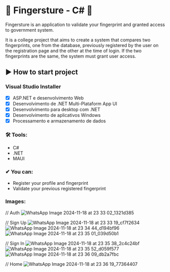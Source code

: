 # 🚀 Fingersture - C# 🚀

Fingersture is an application to validate your fingerprint and granted access to government system.

It is a college project that aims to create a system that compares two fingerprints, one from the database, previously registered by the user on the registration page and the other at the time of login. If the two fingerprints are the same, the system must grant user access.

## ▶ How to start project

### Visual Studio Installer

* [x] ASP.NET e desenvolvimento Web
* [x] Desenvolvimento de .NET Multi-Plataform App UI
* [x] Desenvolvimento para desktop com .NET
* [x] Desenvolvimento de aplicativos Windows
* [x] Processamento e armazenamento de dados

### 🛠 Tools:
 - C#
 - .NET
 - MAUI
 
### ✔ You can:
- Register your profile and fingerprint
- Validate your previous registered fingerprint

### Images: 

// Auth
![WhatsApp Image 2024-11-18 at 23 33 02_1321d385](https://github.com/user-attachments/assets/6c63a893-8789-4790-87af-ab4062160d85)

// Sign Up
![WhatsApp Image 2024-11-18 at 23 33 19_cf7f2634](https://github.com/user-attachments/assets/34fa460e-4013-4fca-84b9-be2fa8b6dc85)
![WhatsApp Image 2024-11-18 at 23 34 44_d194bf96](https://github.com/user-attachments/assets/6c484fd2-99c0-4ffe-8f74-68fea78d19cf)
![WhatsApp Image 2024-11-18 at 23 35 01_039d50b1](https://github.com/user-attachments/assets/7b7507bf-c1a8-4307-afb0-702155897234)

// Sign In
![WhatsApp Image 2024-11-18 at 23 35 38_2c4c24bf](https://github.com/user-attachments/assets/796cee7c-fa74-490a-a093-6ca63524076d)
![WhatsApp Image 2024-11-18 at 23 35 52_d059f577](https://github.com/user-attachments/assets/2b4dbe5a-f7ce-4f10-b455-e05089421581)
![WhatsApp Image 2024-11-18 at 23 36 09_db2a7fbc](https://github.com/user-attachments/assets/ad01d6ca-8b53-4102-85fc-7161ffe3a570)

// Home
![WhatsApp Image 2024-11-18 at 23 36 19_77364407](https://github.com/user-attachments/assets/5636ea6a-1e29-410e-b21e-e6588b2d8cd8)











